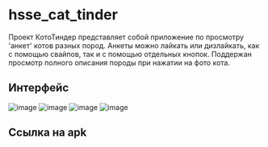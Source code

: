 # hsse_cat_tinder

Проект КотоТиндер представляет собой приложение по просмотру 'анкет' котов разных пород. Анкеты можно лайкать или дизлайкать, как с помощью свайпов, так и с помощью отдельных кнопок.
Поддержан просмотр полного описания породы при нажатии на фото кота.

## Интерфейс
![image](https://github.com/user-attachments/assets/709ed765-eda3-4a4b-9443-366858791dec)
![image](https://github.com/user-attachments/assets/53907111-d92b-48eb-8e1e-0d1972aa343a)
![image](https://github.com/user-attachments/assets/c558afce-a41a-43f6-b7aa-4d701ee03d41)
![image](https://github.com/user-attachments/assets/f4597868-85a4-46db-bdd3-76b4b2293f30)

## Ссылка на apk
